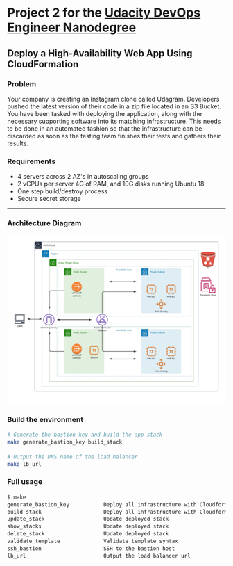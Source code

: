 # Project 2 for the [Udacity DevOps Engineer Nanodegree](https://www.udacity.com/course/cloud-dev-ops-nanodegree--nd9991)

## Deploy a High-Availability Web App Using CloudFormation

### Problem
Your company is creating an Instagram clone called Udagram. Developers pushed the latest version of their code in a zip file located in an S3 Bucket. You have been tasked with deploying the application, along with the necessary supporting software into its matching infrastructure. This needs to be done in an automated fashion so that the infrastructure can be discarded as soon as the testing team finishes their tests and gathers their results.


### Requirements
  - 4 servers across 2 AZ's in autoscaling groups
  - 2 vCPUs per server 4G of RAM, and 10G disks running Ubuntu 18
  - One step build/destroy process
  - Secure secret storage


---


### Architecture Diagram
![Architecture Diagram](images/architecture-diagram.jpg)

### Build the environment
```bash
# Generate the bastion key and build the app stack
make generate_bastion_key build_stack

# Output the DNS name of the load balancer
make lb_url
```

### Full usage
```bash
$ make
generate_bastion_key           Deploy all infrastructure with Cloudformation and deploy site
build_stack                    Deploy all infrastructure with Cloudformation and deploy site
update_stack                   Update deployed stack
show_stacks                    Update deployed stack
delete_stack                   Update deployed stack
validate_template              Validate template syntax
ssh_bastion                    SSH to the bastion host
lb_url                         Output the load balancer url
```
